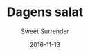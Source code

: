 ---
title: 'Dagens salat'
description: 'Se tavlen i caféen'
color: '#ffffff'
price: '60'
category: sandwichSalad
meta:
    id: 5e823635c5de34026d18440a756c87f7868fb88d
    parentId: f20f57fa9c3d8bff0902cfb33f350091a3a48d51
    language: da
date: '2016-11-13'
author: 'Sweet Surrender'
---